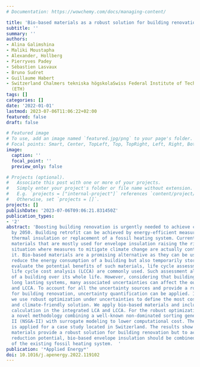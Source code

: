 ```yaml
---
# Documentation: https://wowchemy.com/docs/managing-content/

title: 'Bio-based materials as a robust solution for building renovation: A case study'
subtitle: ''
summary: ''
authors:
- Alina Galimshina
- Maliki Moustapha
- Alexander, Hollberg
- Pierryves Padey
- Sébastien Lasvaux
- Bruno Sudret
- Guillaume Habert
- Switzerland Chalmers tekniska högskolaSwiss Federal Institute of Technology in Zürich
  (ETH)
tags: []
categories: []
date: '2022-01-01'
lastmod: 2023-07-06T11:06:22+02:00
featured: false
draft: false

# Featured image
# To use, add an image named `featured.jpg/png` to your page's folder.
# Focal points: Smart, Center, TopLeft, Top, TopRight, Left, Right, BottomLeft, Bottom, BottomRight.
image:
  caption: ''
  focal_point: ''
  preview_only: false

# Projects (optional).
#   Associate this post with one or more of your projects.
#   Simply enter your project's folder or file name without extension.
#   E.g. `projects = ["internal-project"]` references `content/project/deep-learning/index.md`.
#   Otherwise, set `projects = []`.
projects: []
publishDate: '2023-07-06T09:06:21.831450Z'
publication_types:
- '2'
abstract: 'Boosting building renovation is urgently needed to achieve carbon neutrality
  by 2050. Building retrofit can be achieved by energy-efficient measures such as
  thermal insulation or replacement of a fossil heating system. Currently, conventional
  materials that are mostly used for envelope insulation raising the risk of a lock-in
  situation where measures to mitigate climate change are actually contributing to
  it. Bio-based materials are a promising alternative as they can be used to not only
  reduce the energy consumption of a building but also temporarily store carbon. To
  evaluate the potential benefits of such materials, life cycle assessment (LCA) and
  life cycle cost analysis (LCCA) are commonly used. Such assessment allows the analysis
  of a building over its whole life. However, considering that buildings are very
  long lasting systems, many associated uncertainties can affect the outcome of LCA
  and LCCA. To account for all the uncertainty sources and provide a robust solution
  for building renovation, uncertainty quantification can be applied. In this paper,
  we use robust optimization under uncertainties to define the most cost-effective
  and climate-friendly solution. We apply bio-based materials and include carbon storage
  calculation in the integrated LCA and LCCA. For the robust optimization, we use
  a novel methodology combining a well-known non-dominated sorting genetic algorithm
  II (NSGA-II) with surrogate modeling to lower computational cost. The methodology
  is applied for a case study located in Switzerland. The results show that bio-based
  materials provide a robust solution for building renovation but to achieve the highest
  reduction potential, bio-based envelope insulation should be combined with the replacement
  of the existing fossil heating system.  '
publication: '*Applied Energy*'
doi: 10.1016/j.apenergy.2022.119102
---
```

